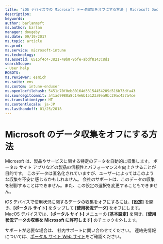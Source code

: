 ```yaml
---
title: "iOS デバイスでの Microsoft データ収集をオフにする方法 | Microsoft Docs"
description: 
keywords: 
author: barlanmsft
ms.author: barlan
manager: dougeby
ms.date: 09/19/2017
ms.topic: article
ms.prod: 
ms.service: microsoft-intune
ms.technology: 
ms.assetid: 6515f4c4-3821-49b0-9bfe-abdf8143c8d1
searchScope:
- User help
ROBOTS: 
ms.reviewer: esmich
ms.suite: ems
ms.custom: intune-enduser
ms.openlocfilehash: 5451c70f0eb80164d33154454209d516b73dfa43
ms.sourcegitcommit: a41ad9988a8c14e6b15123a9ea9bc29ac437a4ce
ms.translationtype: HT
ms.contentlocale: ja-JP
ms.lasthandoff: 01/25/2018
---
```

# <a name="how-to-turn-off-microsoft-data-collection"></a>Microsoft のデータ収集をオフにする方法

Microsoft は、製品やサービスに関する特定のデータを自動的に収集します。 ポータル サイト アプリなどの製品の信頼性とパフォーマンスを向上させることが目的です。 このデータは匿名化されていますが、ユーザーによってはこのような収集を不安に感じるかもしれません。 会社のサポートは、このデータの収集を制御することはできません。また、この設定の選択を変更することもできません。

iOS デバイスで使用状況に関するデータの収集をオフにするには、**[設定]** を開き、**[ポータル サイト]** をタップして **[使用状況データ]** をオフにします。 MacOS デバイスでは、**[ポータル サイト]** メニューの **[基本設定]** を開き、**[使用状況データの収集を Microsoft に許可します]** のチェックを外します。

サポートが必要な場合は、 社内サポートに問い合わせてください。 連絡先情報については、[ポータル サイト Web サイト](https://portal.manage.microsoft.com#HelpDeskDialog)をご確認ください。
